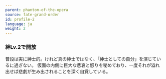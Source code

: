 ```yaml
---
parent: phantom-of-the-opera
source: fate-grand-order
id: profile-2
language: ja
weight: 2
---
```


### 絆Lv.2で開放

普段は実に紳士的。けれど真の紳士ではなく、「紳士としての自分」を演じているに過ぎない。
仮面の内側に巨大な悲哀と怒りを秘めており、一度それが溢れ出せば悲劇が生み出されることを深く自覚している。
